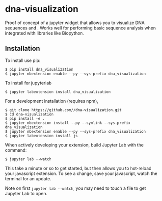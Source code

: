dna-visualization
===============================

Proof of concept of a jupyter widget that allows you to visualize DNA sequences and . Works well for performing basic sequence analysis when integrated with libraries like Biopython.

Installation
------------

To install use pip:

    $ pip install dna_visualization
    $ jupyter nbextension enable --py --sys-prefix dna_visualization

To install for jupyterlab

    $ jupyter labextension install dna_visualization

For a development installation (requires npm),

    $ git clone https://github.com//dna-visualization.git
    $ cd dna-visualization
    $ pip install -e .
    $ jupyter nbextension install --py --symlink --sys-prefix dna_visualization
    $ jupyter nbextension enable --py --sys-prefix dna_visualization
    $ jupyter labextension install js

When actively developing your extension, build Jupyter Lab with the command:

    $ jupyter lab --watch

This take a minute or so to get started, but then allows you to hot-reload your javascript extension.
To see a change, save your javascript, watch the terminal for an update.

Note on first `jupyter lab --watch`, you may need to touch a file to get Jupyter Lab to open.

